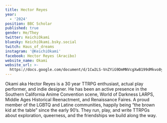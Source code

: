 ```yaml
---
title: Hector Reyes
year:
  - '2024'
position: BBC Scholar
published: true
gender: He/They
twitter: KeichiOkami
bluesky: KeichiOkami.bsky.social
twitch: Haus_of_dreams
instagram: '@KeichiOkami'
facebook: Hector Reyes (Aracibo)
website_name: Okami
website_url: >-
  https://docs.google.com/document/d/1Cw2LS-VnZYiG9DmMNVcgXwB199dMkvo8yEmxWljcpgo/
---
```


Okami aka Hector Reyes is a 30 year TTRPG enthusiast, actual play performer, and indie designer. He has been an active presence in the Southern California Anime Convention scene, World of Darkness LARPS, Middle Ages Historical Reenactment, and Renaissance Faires. A proud member of the LGBTQ and Latine communities, happily being “the brown kid at the table” since the early 90’s. They run, play, and write TTRPGs about exploration, queerness, and the friendships we build along the way. 
